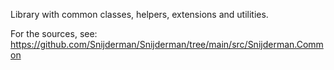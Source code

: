 Library with common classes, helpers, extensions and utilities.

For the sources, see: https://github.com/Snijderman/Snijderman/tree/main/src/Snijderman.Common
